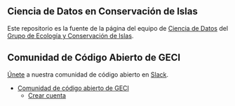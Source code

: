 ## Ciencia de Datos en Conservación de Islas

Este repositorio es la fuente de la página del equipo de [Ciencia de Datos](https://github.com/IslasGECI) del [Grupo de Ecología y Conservación de Islas](https://islas.org.mx).

## Comunidad de Código Abierto de GECI

[Únete](https://join.slack.com/t/islasgeci/shared_invite/zt-f8kqlr2t-C8dO0JthMxaT81ShJiNk0w) a nuestra comunidad de código abierto en [Slack](https://islasgeci.slack.com).

- [Comunidad de código abierto de GECI](https://islasgeci.slack.com)
    - [Crear cuenta](https://join.slack.com/t/islasgeci/shared_invite/zt-f8kqlr2t-C8dO0JthMxaT81ShJiNk0w)
